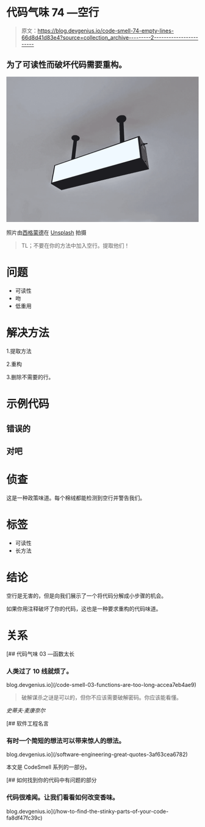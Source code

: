 # 代码气味 74 —空行

> 原文：<https://blog.devgenius.io/code-smell-74-empty-lines-66d8d41d83e4?source=collection_archive---------2----------------------->

## 为了可读性而破坏代码需要重构。

![](img/dd9582f6a329b4936085fb283114767e.png)

照片由[西格蒙德](https://unsplash.com/@sigmund)在 [Unsplash](https://unsplash.com/s/photos/empty) 拍摄

> TL；不要在你的方法中加入空行。提取他们！

# 问题

*   可读性
*   吻
*   低重用

# 解决方法

1.提取方法

2.重构

3.删除不需要的行。

# 示例代码

## 错误的

## 对吧

# 侦查

这是一种政策味道。每个棉绒都能检测到空行并警告我们。

# 标签

*   可读性
*   长方法

# 结论

空行是无害的，但是向我们展示了一个将代码分解成小步骤的机会。

如果你用注释破坏了你的代码，这也是一种要求重构的代码味道。

# 关系

[](/code-smell-03-functions-are-too-long-accea7eb4ae9) [## 代码气味 03 —函数太长

### 人类过了 10 线就烦了。

blog.devgenius.io](/code-smell-03-functions-are-too-long-accea7eb4ae9) 

> 破解谋杀之谜是可以的，但你不应该需要破解密码。你应该能看懂。

*史蒂夫·麦康奈尔*

[](/software-engineering-great-quotes-3af63cea6782) [## 软件工程名言

### 有时一个简短的想法可以带来惊人的想法。

blog.devgenius.io](/software-engineering-great-quotes-3af63cea6782) 

本文是 CodeSmell 系列的一部分。

[](/how-to-find-the-stinky-parts-of-your-code-fa8df47fc39c) [## 如何找到你的代码中有问题的部分

### 代码很难闻。让我们看看如何改变香味。

blog.devgenius.io](/how-to-find-the-stinky-parts-of-your-code-fa8df47fc39c)
